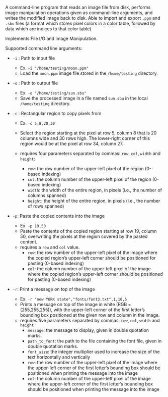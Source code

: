 A command-line program that reads an image file from disk, performs image manipulation operations given as command-line arguments, and writes the modified image back to disk.
Able to import and export `.ppm` and `.sbu` files (a format which stores pixel colors in a color table, followed by data which are indices to that color table)

Implements File I/O and Image Manipulation.
 
Supported command line arguments:

  - `-i` : Path to input file
    - Ex. `-i "/home/testing/moon.ppm"`
    - Load the `moon.ppm` image file stored in the `/home/testing` directory.
   
  - `-o` : Path to output file
    - Ex. `-o "/home/testing/sun.sbu"`
    - Save the processed image in a file named `sun.sbu` in the local `/home/testing` directory.
   
  - `-c` : Rectangular region to copy pixels from
    - Ex.  `-c 5,8,20,30`
    - Select the region starting at the pixel at row 5, column 8 that is 20 columns wide and 30 rows high. The lower-right corner of this region would be at the pixel at row 34, column 27.
   
    - requires four parameters separated by commas: `row`, `col`, `width` and `height`:
      - `row`: the row number of the upper-left pixel of the region (0-based indexing)
      - `col`: the column number of the upper-left pixel of the region (0-based indexing)
      - `width`: the width of the entire region, in pixels (i.e., the number of columns spanned)
      - `height`: the height of the entire region, in pixels (i.e., the number of rows spanned)
  
  - `-p`: Paste the copied contents into the image
    - Ex. `-p 19,50`
    - Paste the contents of the copied region starting at row 19, column 50, overwriting the pixels at the region covered by the pasted content.
    - requires a `row` and `col` value.
      - `row`: the row number of the upper-left pixel of the image where the copied region’s upper-left corner should be positioned for pasting (0-based indexing)
      - `col`: the column number of the upper-left pixel of the image where the copied region’s upper-left corner should be positioned for pasting (0-based indexing)
  
  - `-r`: Print a message on top of the image
    - Ex. `-r "new YORK state","fonts/font3.txt",1,10,5`
    - Prints a message on top of the image in white (RGB = (255,255,255)), with the upper-left corner of the first letter’s bounding box positioned at the given row and column in the image.
    - requires five parameters separated by commas: `row`, `col`, `width` and `height`
      - `message`: the message to display, given in double quotation marks.
      - `path_to_font`: the path to the file containing the font file, given in double quotation marks.
      - `font_size`: the integer multiplier used to increase the size of the text horizontally and vertically
      - `row`: the row number of the upper-left pixel of the image where the upper-left corner of the first letter’s bounding box should be positioned when printing the message into the image
      - `col`: the column number of the upper-left pixel of the image where the upper-left corner of the first letter’s bounding box should be positioned when printing the message into the image 
